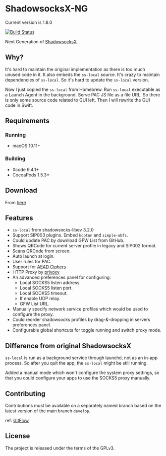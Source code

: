 # ShadowsocksX-NG

Current version is 1.8.0

[![Build Status](https://travis-ci.org/shadowsocks/ShadowsocksX-NG.svg?branch=develop)](https://travis-ci.org/shadowsocks/ShadowsocksX-NG)

Next Generation of [ShadowsocksX](https://github.com/shadowsocks/shadowsocks-iOS)

## Why?

It's hard to maintain the original implementation as there is too much unused code in it.
It also embeds the `ss-local` source. It's crazy to maintain dependencies of `ss-local`.
So it's hard to update the `ss-local` version.

Now I just copied the `ss-local` from Homebrew. Run `ss-local` executable as a Launch Agent in the background.
Serve PAC JS file as a file URL. So there is only some source code related to GUI left.
Then I will rewrite the GUI code in Swift.

## Requirements

### Running

- macOS 10.11+

### Building

- Xcode 9.4.1+
- CocoaPods 1.5.3+

## Download

From [here](https://github.com/shadowsocks/ShadowsocksX-NG/releases/)

## Features

- `ss-local` from shadowsocks-libev 3.2.0
- Support SIP003 plugins. Embed `kcptun` and `simple-obfs`.
- Could update PAC by download GFW List from GitHub.
- Shows QRCode for current server profile in legacy and SIP002 format.
- Scans QRCode from screen.
- Auto launch at login.
- User rules for PAC.
- Support for [AEAD Ciphers](https://shadowsocks.org/en/spec/AEAD-Ciphers.html)
- HTTP Proxy by [privoxy](http://www.privoxy.org/)
- An advanced preferences panel for configuring:
	- Local SOCKS5 listen address.
	- Local SOCKS5 listen port.
	- Local SOCKS5 timeout.
	- If enable UDP relay.
	- GFW List URL.
- Manually specify network service profiles which would be used to configure the proxy.
- Could reorder shadowsocks profiles by drag-&-dropping in servers preferences panel.
- Configurable global shortcuts for toggle running and switch proxy mode.

## Difference from original ShadowsocksX

`ss-local` is run as a background service through launchd, not as an in-app process.
So after you quit the app, the `ss-local` might be still running.

Added a manual mode which won't configure the system proxy settings,
so that you could configure your apps to use the SOCKS5 proxy manually.

## Contributing

Contributions must be available on a separately named branch based on the latest version of the main branch `develop`.

ref: [GitFlow](http://nvie.com/posts/a-successful-git-branching-model/)

## License

The project is released under the terms of the GPLv3.


